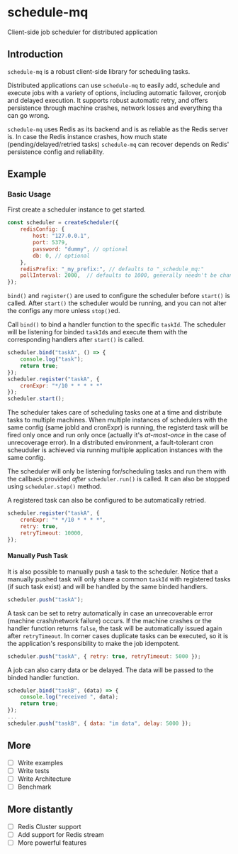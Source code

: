 # schedule-mq

Client-side job scheduler for distributed application

## Introduction

`schedule-mq` is a robust client-side library for scheduling tasks.

Distributed applications can use `schedule-mq` to easily add, schedule and execute jobs with a variety of options, including automatic failover, cronjob and delayed execution. It supports robust automatic retry, and offers persistence through machine crashes, network losses and everything tha can go wrong.

`schedule-mq` uses Redis as its backend and is as reliable as the Redis server is. In case the Redis instance crashes, how much state (pending/delayed/retried tasks) `schedule-mq` can recover depends on Redis' persistence config and reliability.

## Example

### Basic Usage

First create a scheduler instance to get started.


```js
const scheduler = createScheduler({
    redisConfig: {
        host: "127.0.0.1",
        port: 5379,
        password: "dummy", // optional
        db: 0, // optional
    },
    redisPrefix: "_my_prefix:", // defaults to "_schedule_mq:"
    pollInterval: 2000,  // defaults to 1000, generally needn't be changed
});
```

`bind()` and `register()` are used to configure the scheduler before `start()` is called. After `start()` the scheduler would be running, and you can not alter the configs any more unless `stop()`ed.

Call `bind()` to bind a handler function to the specific `taskId`. The scheduler will be listening for binded `taskId`s and execute them with the corresponding handlers after `start()` is called.

```js
scheduler.bind("taskA", () => {
    console.log("task");
    return true;
});
scheduler.register("taskA", {
    cronExpr: "*/10 * * * * *"
});
scheduler.start();
```

The scheduler takes care of scheduling tasks one at a time and distribute tasks to multiple machines. When multiple instances of schedulers with the same config (same jobId and cronExpr) is running, the registerd task will be fired only once and run only once (actually it's *at-most-once* in the case of unrecoverage error). In a distributed environment, a fault-tolerant cron scheuduler is achieved via running multiple application instances with the same config.

The scheduler will only be listening for/scheduling tasks and run them with the callback provided *after* `scheduler.run()` is called. It can also be stopped using `scheduler.stop()` method.

A registered task can also be configured to be automatically retried.

```js
scheduler.register("taskA", {
    cronExpr: "* */10 * * * *",
    retry: true,
    retryTimeout: 10000,
});
```

#### Manually Push Task

It is also possible to manually push a task to the scheduler. Notice that a manually pushed task will only share a common `taskId` with registered tasks (if such task exist) and will be handled by the same binded handlers.

```js
scheduler.push("taskA");
```

A task can be set to retry automatically in case an unrecoverable error (machine crash/network failure) occurs. If the machine crashes or the handler function returns `false`, the task will be automatically issued again after `retryTimeout`. In corner cases duplicate tasks can be executed, so it is the application's responsibility to make the job idempotent.

```js
scheduler.push("taskA", { retry: true, retryTimeout: 5000 });
```

A job can also carry data or be delayed. The data will be passed to the binded handler function.

```js
scheduler.bind("taskB", (data) => {
    console.log("received ", data);
    return true;
});
...
scheduler.push("taskB", { data: "im data", delay: 5000 });
```

## More

- [ ] Write examples
- [ ] Write tests
- [ ] Write Architecture
- [ ] Benchmark

## More distantly

- [ ] Redis Cluster support
- [ ] Add support for Redis stream
- [ ] More powerful features
